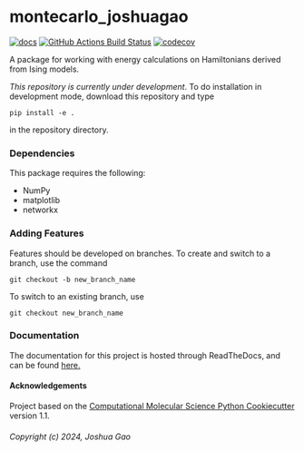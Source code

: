montecarlo_joshuagao
==============================
[//]: # (Badges)
[![docs](https://readthedocs.org/projects/montecarlo-pojoto/badge/?version=latest&style=flat-square)](https://montecarlo-pojoto.readthedocs.io/)
[![GitHub Actions Build Status](https://github.com/Pojoto/montecarlo_jg/workflows/CI/badge.svg)](https://github.com/Pojoto/montecarlo_jg/actions?query=workflow%3ACI)
[![codecov](https://codecov.io/gh/Pojoto/montecarlo_joshuagao/branch/main/graph/badge.svg)](https://codecov.io/gh/Pojoto/montecarlo_joshuagao/branch/main)


A package for working with energy calculations on Hamiltonians derived from Ising models.

*This repository is currently under development*. To do installation in development mode, download this repository and type

`pip install -e .`

in the repository directory.

### Dependencies
This package requires the following:
  - NumPy
  - matplotlib
  - networkx


### Adding Features
Features should be developed on branches. 
To create and switch to a branch, use the command

`git checkout -b new_branch_name`

To switch to an existing branch, use

`git checkout new_branch_name`


### Documentation

The documentation for this project is hosted through ReadTheDocs, and can be found [here.](https://montecarlo-pojoto.readthedocs.io/en/latest/index.html)


#### Acknowledgements
 
Project based on the 
[Computational Molecular Science Python Cookiecutter](https://github.com/molssi/cookiecutter-cms) version 1.1.

###### Copyright (c) 2024, Joshua Gao
